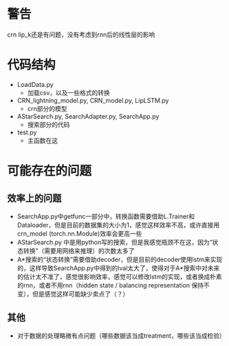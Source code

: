# 警告
crn lip_k还是有问题，没有考虑到rnn后的线性层的影响


# 代码结构
* LoadData.py
    * 加载csv，以及一些格式的转换
* CRN_lightning_model.py, CRN_model.py, LipLSTM.py
    * crn部分的模型
* AStarSearch.py, SearchAdapter.py, SearchApp.py
    * 搜索部分的代码
* test.py
    * 主函数在这

# 可能存在的问题

## 效率上的问题
* SearchApp.py中getfunc一部分中，转换函数需要借助L.Trainer和Dataloader，但是目前的数据集的大小为1，感觉这样效率不高，或许直接用crn_model (torch.nn.Module)效率会更高一些
* AStarSearch.py 中是用python写的搜索，但是我感觉瓶颈不在这，因为“状态转换”（需要用网络来推理）的次数太多了
* A\*搜索的“状态转换”需要借助decoder，但是目前的decoder使用lstm来实现的，这样导致SearchApp.py中得到的lval太大了，使得对于A\*搜索中对未来的估计太不准了，感觉很影响效率，感觉可以修改lstm的实现，或者换成朴素的rnn，或者不用rnn（hidden state / balancing representation 保持不变），但是感觉这样可能缺少卖点了（？）
## 其他
* 对于数据的处理略微有点问题（哪些数据该当成treatment，哪些该当成检验）